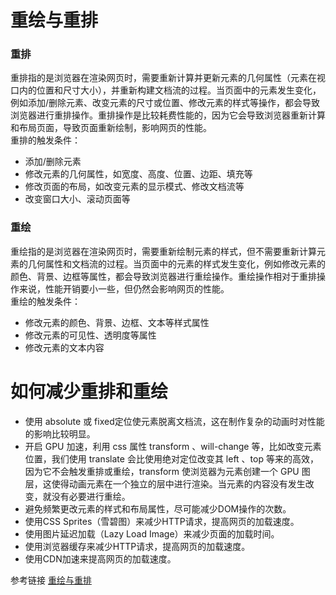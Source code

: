 # 重绘与重排 
### 重排
重排指的是浏览器在渲染网页时，需要重新计算并更新元素的几何属性（元素在视口内的位置和尺寸大小），并重新构建文档流的过程。当页面中的元素发生变化，例如添加/删除元素、改变元素的尺寸或位置、修改元素的样式等操作，都会导致浏览器进行重排操作。重排操作是比较耗费性能的，因为它会导致浏览器重新计算和布局页面，导致页面重新绘制，影响网页的性能。  
重排的触发条件：  
* 添加/删除元素  
* 修改元素的几何属性，如宽度、高度、位置、边距、填充等  
* 修改页面的布局，如改变元素的显示模式、修改文档流等  
* 改变窗口大小、滚动页面等  
### 重绘
重绘指的是浏览器在渲染网页时，需要重新绘制元素的样式，但不需要重新计算元素的几何属性和文档流的过程。当页面中的元素的样式发生变化，例如修改元素的颜色、背景、边框等属性，都会导致浏览器进行重绘操作。重绘操作相对于重排操作来说，性能开销要小一些，但仍然会影响网页的性能。  
重绘的触发条件：  
* 修改元素的颜色、背景、边框、文本等样式属性  
* 修改元素的可见性、透明度等属性  
* 修改元素的文本内容  
# 如何减少重排和重绘 
* 使用 absolute 或 fixed定位使元素脱离文档流，这在制作复杂的动画时对性能的影响比较明显。  
* 开启 GPU 加速，利用 css 属性 transform 、will-change 等，比如改变元素位置，我们使用 translate 会比使用绝对定位改变其 left 、top 等来的高效，因为它不会触发重排或重绘，transform 使浏览器为元素创建⼀个 GPU 图层，这使得动画元素在一个独立的层中进行渲染。当元素的内容没有发生改变，就没有必要进行重绘。  
* 避免频繁更改元素的样式和布局属性，尽可能减少DOM操作的次数。  
* 使用CSS Sprites（雪碧图）来减少HTTP请求，提高网页的加载速度。  
* 使用图片延迟加载（Lazy Load Image）来减少页面的加载时间。  
* 使用浏览器缓存来减少HTTP请求，提高网页的加载速度。  
* 使用CDN加速来提高网页的加载速度。  

参考链接 [重绘与重排](https://juejin.cn/post/6844903779700047885)
